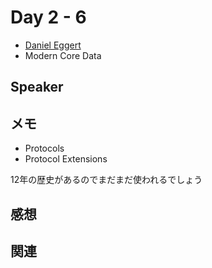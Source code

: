 # Day 2 - 6

* [Daniel Eggert](https://twitter.com/danielboedewadt)
* Modern Core Data

## Speaker

## メモ

* Protocols 
* Protocol Extensions

12年の歴史があるのでまだまだ使われるでしょう

## 感想

## 関連
